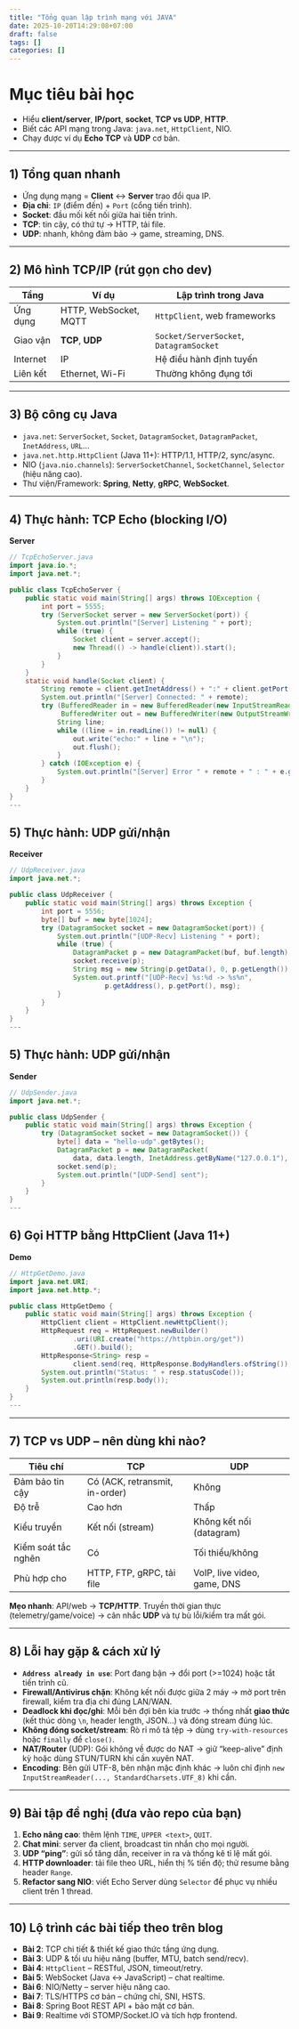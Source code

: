 ```yaml
---
title: "Tổng quan lập trình mạng với JAVA"
date: 2025-10-20T14:29:08+07:00
draft: false
tags: []
categories: []
---
```

# Mục tiêu bài học
- Hiểu **client/server**, **IP/port**, **socket**, **TCP vs UDP**, **HTTP**.
- Biết các API mạng trong Java: `java.net`, `HttpClient`, NIO.
- Chạy được ví dụ **Echo TCP** và **UDP** cơ bản.

---

## 1) Tổng quan nhanh
- Ứng dụng mạng = **Client** ↔ **Server** trao đổi qua IP.  
- **Địa chỉ**: `IP` (điểm đến) + `Port` (cổng tiến trình).  
- **Socket**: đầu mối kết nối giữa hai tiến trình.  
- **TCP**: tin cậy, có thứ tự → HTTP, tải file.  
- **UDP**: nhanh, không đảm bảo → game, streaming, DNS.

---

## 2) Mô hình TCP/IP (rút gọn cho dev)

| Tầng       | Ví dụ                 | Lập trình trong Java                         |
|------------|-----------------------|----------------------------------------------|
| Ứng dụng   | HTTP, WebSocket, MQTT| `HttpClient`, web frameworks                 |
| Giao vận   | **TCP**, **UDP**      | `Socket/ServerSocket`, `DatagramSocket`      |
| Internet   | IP                    | Hệ điều hành định tuyến                      |
| Liên kết   | Ethernet, Wi-Fi       | Thường không đụng tới                        |

---

## 3) Bộ công cụ Java
- `java.net`: `ServerSocket`, `Socket`, `DatagramSocket`, `DatagramPacket`, `InetAddress`, `URL`…  
- `java.net.http.HttpClient` (Java 11+): HTTP/1.1, HTTP/2, sync/async.  
- NIO (`java.nio.channels`): `ServerSocketChannel`, `SocketChannel`, `Selector` (hiệu năng cao).  
- Thư viện/Framework: **Spring**, **Netty**, **gRPC**, **WebSocket**.

---

## 4) Thực hành: TCP Echo (blocking I/O)

**Server**
```java
// TcpEchoServer.java
import java.io.*;
import java.net.*;

public class TcpEchoServer {
    public static void main(String[] args) throws IOException {
        int port = 5555;
        try (ServerSocket server = new ServerSocket(port)) {
            System.out.println("[Server] Listening " + port);
            while (true) {
                Socket client = server.accept();
                new Thread(() -> handle(client)).start();
            }
        }
    }
    static void handle(Socket client) {
        String remote = client.getInetAddress() + ":" + client.getPort();
        System.out.println("[Server] Connected: " + remote);
        try (BufferedReader in = new BufferedReader(new InputStreamReader(client.getInputStream()));
             BufferedWriter out = new BufferedWriter(new OutputStreamWriter(client.getOutputStream()))) {
            String line;
            while ((line = in.readLine()) != null) {
                out.write("echo:" + line + "\n");
                out.flush();
            }
        } catch (IOException e) {
            System.out.println("[Server] Error " + remote + " : " + e.getMessage());
        }
    }
}
---
```
## 5) Thực hành: UDP gửi/nhận

**Receiver**
```java
// UdpReceiver.java
import java.net.*;

public class UdpReceiver {
    public static void main(String[] args) throws Exception {
        int port = 5556;
        byte[] buf = new byte[1024];
        try (DatagramSocket socket = new DatagramSocket(port)) {
            System.out.println("[UDP-Recv] Listening " + port);
            while (true) {
                DatagramPacket p = new DatagramPacket(buf, buf.length);
                socket.receive(p);
                String msg = new String(p.getData(), 0, p.getLength());
                System.out.printf("[UDP-Recv] %s:%d -> %s%n",
                        p.getAddress(), p.getPort(), msg);
            }
        }
    }
}
---
```
## 5) Thực hành: UDP gửi/nhận

**Sender**
```java
// UdpSender.java
import java.net.*;

public class UdpSender {
    public static void main(String[] args) throws Exception {
        try (DatagramSocket socket = new DatagramSocket()) {
            byte[] data = "hello-udp".getBytes();
            DatagramPacket p = new DatagramPacket(
                data, data.length, InetAddress.getByName("127.0.0.1"), 5556);
            socket.send(p);
            System.out.println("[UDP-Send] sent");
        }
    }
}
---
```
## 6) Gọi HTTP bằng HttpClient (Java 11+)

**Demo**
```java
// HttpGetDemo.java
import java.net.URI;
import java.net.http.*;

public class HttpGetDemo {
    public static void main(String[] args) throws Exception {
        HttpClient client = HttpClient.newHttpClient();
        HttpRequest req = HttpRequest.newBuilder()
                .uri(URI.create("https://httpbin.org/get"))
                .GET().build();
        HttpResponse<String> resp =
                client.send(req, HttpResponse.BodyHandlers.ofString());
        System.out.println("Status: " + resp.statusCode());
        System.out.println(resp.body());
    }
}
---
```
---

## 7) TCP vs UDP – nên dùng khi nào?

| Tiêu chí         | TCP                             | UDP                               |
|------------------|----------------------------------|------------------------------------|
| Đảm bảo tin cậy  | Có (ACK, retransmit, in-order)  | Không                              |
| Độ trễ           | Cao hơn                          | Thấp                               |
| Kiểu truyền      | Kết nối (stream)                | Không kết nối (datagram)           |
| Kiểm soát tắc nghẽn | Có                            | Tối thiểu/không                    |
| Phù hợp cho      | HTTP, FTP, gRPC, tải file        | VoIP, live video, game, DNS        |

**Mẹo nhanh**: API/web → **TCP/HTTP**. Truyền thời gian thực (telemetry/game/voice) → cân nhắc **UDP** và tự bù lỗi/kiểm tra mất gói.

---

## 8) Lỗi hay gặp & cách xử lý

- **`Address already in use`**: Port đang bận → đổi port (>=1024) hoặc tắt tiến trình cũ.  
- **Firewall/Antivirus chặn**: Không kết nối được giữa 2 máy → mở port trên firewall, kiểm tra địa chỉ đúng LAN/WAN.  
- **Deadlock khi đọc/ghi**: Mỗi bên đợi bên kia trước → thống nhất **giao thức** (kết thúc dòng `\n`, header length, JSON…) và đóng stream đúng lúc.  
- **Không đóng socket/stream**: Rò rỉ mô tả tệp → dùng `try-with-resources` hoặc `finally` để `close()`.  
- **NAT/Router** (UDP): Gói không về được do NAT → giữ “keep-alive” định kỳ hoặc dùng STUN/TURN khi cần xuyên NAT.  
- **Encoding**: Bên gửi UTF-8, bên nhận mặc định khác → luôn chỉ định `new InputStreamReader(..., StandardCharsets.UTF_8)` khi cần.

---

## 9) Bài tập đề nghị (đưa vào repo của bạn)

1. **Echo nâng cao**: thêm lệnh `TIME`, `UPPER <text>`, `QUIT`.  
2. **Chat mini**: server đa client, broadcast tin nhắn cho mọi người.  
3. **UDP “ping”**: gửi số tăng dần, receiver in ra và thống kê tỉ lệ mất gói.  
4. **HTTP downloader**: tải file theo URL, hiển thị % tiến độ; thử resume bằng header `Range`.  
5. **Refactor sang NIO**: viết Echo Server dùng `Selector` để phục vụ nhiều client trên 1 thread.

---

## 10) Lộ trình các bài tiếp theo trên blog

- **Bài 2**: TCP chi tiết & thiết kế giao thức tầng ứng dụng.  
- **Bài 3**: UDP & tối ưu hiệu năng (buffer, MTU, batch send/recv).  
- **Bài 4**: `HttpClient` – RESTful, JSON, timeout/retry.  
- **Bài 5**: WebSocket (Java ↔ JavaScript) – chat realtime.  
- **Bài 6**: NIO/Netty – server hiệu năng cao.  
- **Bài 7**: TLS/HTTPS cơ bản – chứng chỉ, SNI, HSTS.  
- **Bài 8**: Spring Boot REST API + bảo mật cơ bản.  
- **Bài 9**: Realtime với STOMP/Socket.IO và tích hợp frontend.
